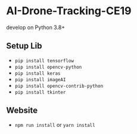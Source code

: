 # AI-Drone-Tracking-CE19
develop on Python 3.8+

## Setup Lib
- `pip install tensorflow`
- `pip install opencv-python`
- `pip install keras`
- `pip install imageAI`
- `pip install opencv-contrib-python`
- `pip install tkinter`

## Website
- `npm run install` or `yarn install`